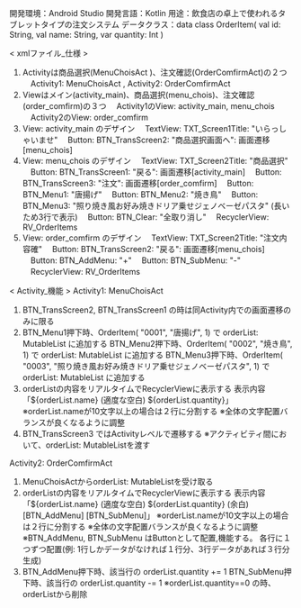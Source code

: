 
開発環境：Android Studio
開発言語：Kotlin
用途：飲食店の卓上で使われるタブレットタイプの注文システム
データクラス：data class OrderItem( val id: String, val name: String, var quantity: Int )

 < xmlファイル_仕様 >
1. Activityは商品選択(MenuChoisAct )、注文確認(OrderComfirmAct)の２つ
　Activity1: MenuChoisAct ,  Activity2: OrderComfirmAct
2.  Viewはメイン(activity_main)、商品選択(menu_chois)、注文確認(order_comfirm)の３つ
　Activity1のView: activity_main, menu_chois
　Activity2のView: order_comfirm
　
3. View: activity_main のデザイン
　TextView: TXT_Screen1Title: "いらっしゃいませ"
　Button: BTN_TransScreen2: "商品選択画面へ": 画面遷移[menu_chois]
4. View: menu_chois のデザイン
　TextView: TXT_Screen2Title: "商品選択"
　Button: BTN_TransScreen1: "戻る": 画面遷移[activity_main]
　Button: BTN_TransScreen3: "注文": 画面遷移[order_comfirm]
　Button: BTN_Menu1: "唐揚げ"
　Button: BTN_Menu2: "焼き鳥"
　Button: BTN_Menu3: "照り焼き風お好み焼きドリア乗せジェノベーゼパスタ" (長いため3行で表示)
　Button: BTN_Clear: "全取り消し"
　RecyclerView: RV_OrderItems
5. View: order_comfirm のデザイン
　TextView: TXT_Screen2Title: "注文内容確"
　Button: BTN_TransScreen2: "戻る": 画面遷移[menu_chois]
　Button: BTN_AddMenu: "+"
　Button: BTN_SubMenu: "-"
　RecyclerView: RV_OrderItems

 < Activity_機能 >
Activity1: MenuChoisAct
1. BTN_TransScreen2, BTN_TransScreen1 の時は同Activity内での画面遷移のみに限る
2. BTN_Menu1押下時、OrderItem( "0001", "唐揚げ", 1) で orderList: MutableList<OrderItem> に追加する
   BTN_Menu2押下時、OrderItem( "0002", "焼き鳥", 1) で orderList: MutableList<OrderItem> に追加する
   BTN_Menu3押下時、OrderItem( "0003", "照り焼き風お好み焼きドリア乗せジェノベーゼパスタ", 1) で orderList: MutableList<OrderItem> に追加する
3. orderListの内容をリアルタイムでRecyclerViewに表示する
   表示内容「${orderList.name} (適度な空白) ${orderList.quantity}」
   ※orderList.nameが10文字以上の場合は２行に分割する
   ※全体の文字配置バランスが良くなるように調整
2. BTN_TransScreen3 ではActivityレベルで遷移する
   ※アクティビティ間において、orderList: MutableList<OrderItem>を渡す

Activity2: OrderComfirmAct
1. MenuChoisActからorderList: MutableList<OrderItem>を受け取る
2. orderListの内容をリアルタイムでRecyclerViewに表示する
   表示内容「${orderList.name} (適度な空白) ${orderList.quantity} (余白) [BTN_AddMenu] [BTN_SubMenu]」
   ※orderList.nameが10文字以上の場合は２行に分割する
   ※全体の文字配置バランスが良くなるように調整
   ※BTN_AddMenu, BTN_SubMenu はButtonとして配置,機能する。
     各行に１つずつ配置(例: 1行しかデータがなければ１行分、3行データがあれば３行分生成)
3. BTN_AddMenu押下時、該当行の orderList.quantity += 1
   BTN_SubMenu押下時、該当行の orderList.quantity -= 1
   ※orderList.quantity==0 の時、orderListから削除

